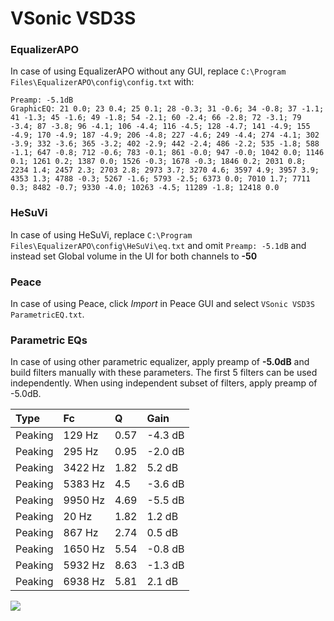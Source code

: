 # VSonic VSD3S

### EqualizerAPO
In case of using EqualizerAPO without any GUI, replace `C:\Program Files\EqualizerAPO\config\config.txt`
with:
```
Preamp: -5.1dB
GraphicEQ: 21 0.0; 23 0.4; 25 0.1; 28 -0.3; 31 -0.6; 34 -0.8; 37 -1.1; 41 -1.3; 45 -1.6; 49 -1.8; 54 -2.1; 60 -2.4; 66 -2.8; 72 -3.1; 79 -3.4; 87 -3.8; 96 -4.1; 106 -4.4; 116 -4.5; 128 -4.7; 141 -4.9; 155 -4.9; 170 -4.9; 187 -4.9; 206 -4.8; 227 -4.6; 249 -4.4; 274 -4.1; 302 -3.9; 332 -3.6; 365 -3.2; 402 -2.9; 442 -2.4; 486 -2.2; 535 -1.8; 588 -1.1; 647 -0.8; 712 -0.6; 783 -0.1; 861 -0.0; 947 -0.0; 1042 0.0; 1146 0.1; 1261 0.2; 1387 0.0; 1526 -0.3; 1678 -0.3; 1846 0.2; 2031 0.8; 2234 1.4; 2457 2.3; 2703 2.8; 2973 3.7; 3270 4.6; 3597 4.9; 3957 3.9; 4353 1.3; 4788 -0.3; 5267 -1.6; 5793 -2.5; 6373 0.0; 7010 1.7; 7711 0.3; 8482 -0.7; 9330 -4.0; 10263 -4.5; 11289 -1.8; 12418 0.0
```

### HeSuVi
In case of using HeSuVi, replace `C:\Program Files\EqualizerAPO\config\HeSuVi\eq.txt` and omit `Preamp:
-5.1dB` and instead set Global volume in the UI for both channels to **-50**

### Peace
In case of using Peace, click *Import* in Peace GUI and select `VSonic VSD3S ParametricEQ.txt`.

### Parametric EQs
In case of using other parametric equalizer, apply preamp of **-5.0dB** and build filters manually
with these parameters. The first 5 filters can be used independently.
When using independent subset of filters, apply preamp of -5.0dB.

| Type    | Fc      |    Q | Gain    |
|:--------|:--------|:-----|:--------|
| Peaking | 129 Hz  | 0.57 | -4.3 dB |
| Peaking | 295 Hz  | 0.95 | -2.0 dB |
| Peaking | 3422 Hz | 1.82 | 5.2 dB  |
| Peaking | 5383 Hz | 4.5  | -3.6 dB |
| Peaking | 9950 Hz | 4.69 | -5.5 dB |
| Peaking | 20 Hz   | 1.82 | 1.2 dB  |
| Peaking | 867 Hz  | 2.74 | 0.5 dB  |
| Peaking | 1650 Hz | 5.54 | -0.8 dB |
| Peaking | 5932 Hz | 8.63 | -1.3 dB |
| Peaking | 6938 Hz | 5.81 | 2.1 dB  |

![](https://raw.githubusercontent.com/jaakkopasanen/AutoEq/master/results/innerfidelity/sbaf-serious/VSonic%20VSD3S/VSonic%20VSD3S.png)